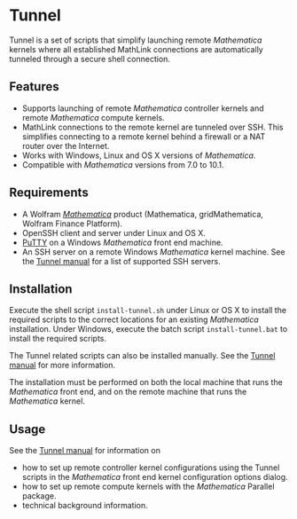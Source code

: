 Tunnel
======

Tunnel is a set of scripts that simplify launching remote *Mathematica* kernels where all
established MathLink connections are automatically tunneled through a secure shell connection.

Features
--------

* Supports launching of remote *Mathematica* controller kernels and remote *Mathematica* compute
  kernels.
* MathLink connections to the remote kernel are tunneled over SSH. This simplifies connecting to a
  remote kernel behind a firewall or a NAT router over the Internet.
* Works with Windows, Linux and OS X versions of *Mathematica*.
* Compatible with *Mathematica* versions from 7.0 to 10.1.

Requirements
------------

* A Wolfram [*Mathematica*][wmma] product (Mathematica, gridMathematica, Wolfram Finance Platform).
* OpenSSH client and server under Linux and OS X.
* [PuTTY][putty] on a Windows *Mathematica* front end machine.
* An SSH server on a remote Windows *Mathematica* kernel machine. See the [Tunnel manual][manual]
  for a list of supported SSH servers.

Installation
------------

Execute the shell script `install-tunnel.sh` under Linux or OS X to install the required scripts
to the correct locations for an existing *Mathematica* installation. Under Windows, execute the
batch script `install-tunnel.bat` to install the required scripts.

The Tunnel related scripts can also be installed manually. See the [Tunnel manual][manual] for more
information.

The installation must be performed on both the local machine that runs the *Mathematica* front end,
and on the remote machine that runs the *Mathematica* kernel.

Usage
-----

See the [Tunnel manual][manual] for information on

 * how to set up remote controller kernel configurations using the Tunnel scripts in the
   *Mathematica* front end kernel configuration options dialog.
 * how to set up remote compute kernels with the *Mathematica* Parallel package.
 * technical background information.


[manual]:https://github.com/sakra/Tunnel/blob/master/MANUAL.md
[putty]:http://www.chiark.greenend.org.uk/~sgtatham/putty
[wmma]:http://www.wolfram.com/mathematica/
